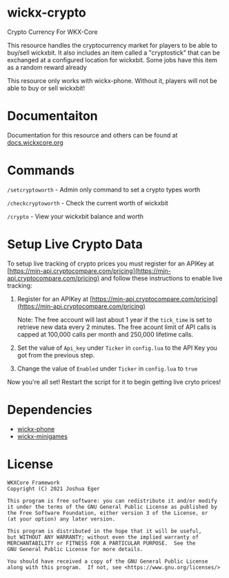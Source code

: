# wickx-crypto
Crypto Currency For WKX-Core

This resource handles the cryptocurrency market for players to be able to buy/sell wickxbit. It also includes an item called a "cryptostick" that can be exchanged at a configured location for wickxbit. Some jobs have this item as a random reward already

This resource only works with wickx-phone. Without it, players will not be able to buy or sell wickxbit!


# Documentaiton
Documentation for this resource and others can be found at [docs.wickxcore.org](https://docs.wickxcore.org/wickxcore-documentation/wickxcore-resources/wickx-crypto)

# Commands

`/setcryptoworth` - Admin only command to set a crypto types worth

`/checkcryptoworth` - Check the current worth of wickxbit

`/crypto` - View your wickxbit balance and worth

# Setup Live Crypto Data

To setup live tracking of crypto prices you must register for an APIKey at [https://min-api.cryptocompare.com/pricing](https://min-api.cryptocompare.com/pricing) and follow these instructions to enable live tracking:

1. Register for an APIKey at [https://min-api.cryptocompare.com/pricing](https://min-api.cryptocompare.com/pricing)
   
    Note: The free account will last about 1 year if the `tick_time` is set to retrieve new data every 2 minutes. The free acount limit of API calls is capped at 100,000 calls per month and 250,000 lifetime calls.

2. Set the value of `Api_key` under `Ticker` in `config.lua` to the API Key you got from the previous step.
3.  Change the value of `Enabled` under `Ticker` in `config.lua` to `true`

Now you're all set! Restart the script for it to begin getting live cryto prices!

# Dependencies
- [wickx-phone](https://github.com/wickxcore-framework/wickx-phone)
- [wickx-minigames](https://github.com/wickxcore-framework/wickx-minigames)

# License

    WKXCore Framework
    Copyright (C) 2021 Joshua Eger

    This program is free software: you can redistribute it and/or modify
    it under the terms of the GNU General Public License as published by
    the Free Software Foundation, either version 3 of the License, or
    (at your option) any later version.

    This program is distributed in the hope that it will be useful,
    but WITHOUT ANY WARRANTY; without even the implied warranty of
    MERCHANTABILITY or FITNESS FOR A PARTICULAR PURPOSE.  See the
    GNU General Public License for more details.

    You should have received a copy of the GNU General Public License
    along with this program.  If not, see <https://www.gnu.org/licenses/>
